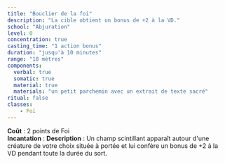 ```yaml
---
title: "Bouclier de la foi"
description: "La cible obtient un bonus de +2 à la VD."
school: "Abjuration"
level: 0
concentration: true
casting_time: "1 action bonus"
duration: "jusqu'à 10 minutes"
range: "18 mètres"
components:
  verbal: true
  somatic: true
  material: true
  materials: "un petit parchemin avec un extrait de texte sacré"
ritual: false
classes:
    - Foi
---
```

**Coût** : 2 points de Foi  
**Incantation** : 
**Description** : Un champ scintillant apparaît autour d'une créature de votre choix située à portée et lui confère un bonus de +2 à la VD pendant toute la durée du sort.
